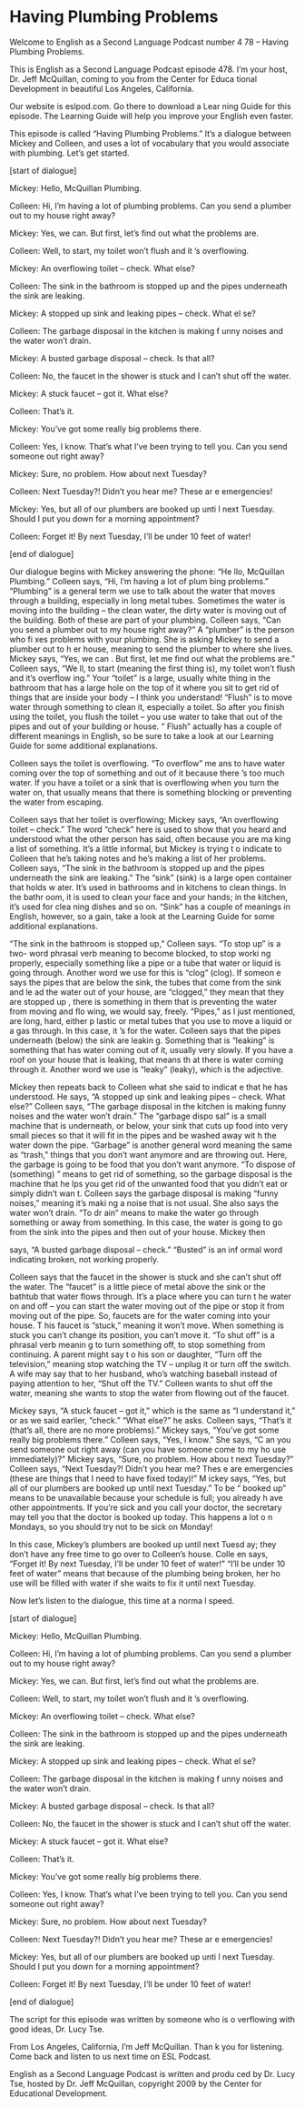 # Having Plumbing Problems

Welcome to English as a Second Language Podcast number 4 78 – Having Plumbing Problems.

This is English as a Second Language Podcast episode 478.  I’m your host, Dr. Jeff McQuillan, coming to you from the Center for Educa tional Development in beautiful Los Angeles, California.

Our website is eslpod.com.  Go there to download a Lear ning Guide for this episode.  The Learning Guide will help you improve your  English even faster.

This episode is called “Having Plumbing Problems.”  It’s a  dialogue between Mickey and Colleen, and uses a lot of vocabulary that you would associate with plumbing.  Let’s get started.

[start of dialogue]

Mickey:  Hello, McQuillan Plumbing.

Colleen:  Hi, I’m having a lot of plumbing problems.  Can you send a plumber out to my house right away?

Mickey:  Yes, we can.  But first, let’s find out what the problems are.

Colleen:  Well, to start, my toilet won’t flush and it ’s overflowing.

Mickey:  An overflowing toilet – check.  What else?

Colleen:  The sink in the bathroom is stopped up and the pipes underneath the sink are leaking.

Mickey:  A stopped up sink and leaking pipes – check.  What el se?

Colleen:  The garbage disposal in the kitchen is making f unny noises and the water won’t drain.

Mickey:  A busted garbage disposal – check.  Is that all?

Colleen:  No, the faucet in the shower is stuck and I can’t shut off the water.

Mickey:  A stuck faucet – got it.  What else?

 Colleen:  That’s it.

Mickey:  You’ve got some really big problems there.

Colleen:  Yes, I know.  That’s what I’ve been trying to tell you.  Can you send someone out right away?

Mickey:  Sure, no problem.  How about next Tuesday?

Colleen:  Next Tuesday?!  Didn’t you hear me?  These ar e emergencies!

Mickey:  Yes, but all of our plumbers are booked up unti l next Tuesday.  Should I put you down for a morning appointment?

Colleen:  Forget it!  By next Tuesday, I’ll be under 10  feet of water!

[end of dialogue]

Our dialogue begins with Mickey answering the phone: “He llo, McQuillan Plumbing.”  Colleen says, “Hi, I’m having a lot of plum bing problems.” “Plumbing” is a general term we use to talk about the water that moves through a building, especially in long metal tubes.  Sometimes the  water is moving into the building – the clean water, the dirty water is moving out of the building.  Both of these are part of your plumbing.  Colleen says, “Can you  send a plumber out to my house right away?”  A “plumber” is the person who fi xes problems with your plumbing.  She is asking Mickey to send a plumber out to h er house, meaning to send the plumber to where she lives.  Mickey says, “Yes, we can .  But first, let me find out what the problems are.”  Colleen says, “We ll, to start (meaning the first thing is), my toilet won’t flush and it’s overflow ing.”  Your “toilet” is a large, usually white thing in the bathroom that has a large hole on the top of it where you sit to get rid of things that are inside your body –  I think you understand! “Flush” is to move water through something to clean it, especially a toilet.  So after you finish using the toilet, you flush the toilet  – you use water to take that out of the pipes and out of your building or house.  “ Flush” actually has a couple of different meanings in English, so be sure to take a look at our Learning Guide for some additional explanations.

Colleen says the toilet is overflowing.  “To overflow” me ans to have water coming over the top of something and out of it because there ’s too much water.  If you have a toilet or a sink that is overflowing when you turn  the water on, that usually means that there is something blocking or preventing the water from escaping.

 Colleen says that her toilet is overflowing; Mickey says, “An  overflowing toilet – check.”  The word “check” here is used to show that you heard  and understood what the other person has said, often because you are ma king a list of something.  It’s a little informal, but Mickey is trying t o indicate to Colleen that he’s taking notes and he’s making a list of her problems.   Colleen says, “The sink in the bathroom is stopped up and the pipes underneath  the sink are leaking.” The “sink” (sink) is a large open container that holds w ater.  It’s used in bathrooms and in kitchens to clean things.  In the bathr oom, it is used to clean your face and your hands; in the kitchen, it’s used for clea ning dishes and so on. “Sink” has a couple of meanings in English, however, so a gain, take a look at the Learning Guide for some additional explanations.

“The sink in the bathroom is stopped up,” Colleen says.  “To stop up” is a two- word phrasal verb meaning to become blocked, to stop worki ng properly, especially something like a pipe or a tube that water or  liquid is going through. Another word we use for this is “clog” (clog).  If someon e says the pipes that are below the sink, the tubes that come from the sink and le ad the water out of your house, are “clogged,” they mean that they are stopped up , there is something in them that is preventing the water from moving and flo wing, we would say, freely. “Pipes,” as I just mentioned, are long, hard, either p lastic or metal tubes that you use to move a liquid or a gas through.  In this case, it ’s for the water.  Colleen says that the pipes underneath (below) the sink are leakin g.  Something that is “leaking” is something that has water coming out of it,  usually very slowly.  If you have a roof on your house that is leaking, that means th at there is water coming through it.  Another word we use is “leaky” (leaky), which  is the adjective.

Mickey then repeats back to Colleen what she said to indicat e that he has understood.  He says, “A stopped up sink and leaking pipes – check.  What else?”  Colleen says, “The garbage disposal in the kitchen is making funny noises and the water won’t drain.”  The “garbage dispo sal” is a small machine that is underneath, or below, your sink that cuts up food  into very small pieces so that it will fit in the pipes and be washed away wit h the water down the pipe. “Garbage” is another general word meaning the same as “trash,” things that you don’t want anymore and are throwing out.  Here, the garbage is going to be food that you don’t want anymore.  “To dispose of (something) ” means to get rid of something, so the garbage disposal is the machine that he lps you get rid of the unwanted food that you didn’t eat or simply didn’t wan t.  Colleen says the garbage disposal is making “funny noises,” meaning it’s maki ng a noise that is not usual.  She also says the water won’t drain.  “To dr ain” means to make the water go through something or away from something.  In  this case, the water is going to go from the sink into the pipes and then out of your house.  Mickey then

 says, “A busted garbage disposal – check.”  “Busted” is an inf ormal word indicating broken, not working properly.

Colleen says that the faucet in the shower is stuck and she can’t shut off the water.  The “faucet” is a little piece of metal above the sink or the bathtub that water flows through.  It’s a place where you can turn t he water on and off – you can start the water moving out of the pipe or stop it from moving out of the pipe. So, faucets are for the water coming into your house.  T his faucet is “stuck,” meaning it won’t move.  When something is stuck you can’t  change its position, you can’t move it.  “To shut off” is a phrasal verb meanin g to turn something off, to stop something from continuing.  A parent might say t o his son or daughter, “Turn off the television,” meaning stop watching the TV  – unplug it or turn off the switch.  A wife may say that to her husband, who’s watching  baseball instead of paying attention to her, “Shut off the TV.”  Colleen  wants to shut off the water, meaning she wants to stop the water from flowing out of the faucet.

Mickey says, “A stuck faucet – got it,” which is the same as “I understand it,” or as we said earlier, “check.”  “What else?” he asks.  Colleen  says, “That’s it (that’s all, there are no more problems).”  Mickey says, “You’ve got some really big problems there.”  Colleen says, “Yes, I know.”  She says, “C an you send someone out right away (can you have someone come to my ho use immediately)?”  Mickey says, “Sure, no problem.  How abou t next Tuesday?” Colleen says, “Next Tuesday?!  Didn’t you hear me?  Thes e are emergencies (these are things that I need to have fixed today)!”  M ickey says, “Yes, but all of our plumbers are booked up until next Tuesday.”  To be “ booked up” means to be unavailable because your schedule is full; you already h ave other appointments.  If you’re sick and you call your doctor, the  secretary may tell you that the doctor is booked up today.  This happens a lot o n Mondays, so you should try not to be sick on Monday!

In this case, Mickey’s plumbers are booked up until next Tuesd ay; they don’t have any free time to go over to Colleen’s house.  Colle en says, “Forget it!  By next Tuesday, I’ll be under 10 feet of water!”  “I’ll  be under 10 feet of water” means that because of the plumbing being broken, her ho use will be filled with water if she waits to fix it until next Tuesday.

Now let’s listen to the dialogue, this time at a norma l speed.

[start of dialogue]

Mickey:  Hello, McQuillan Plumbing.

 Colleen:  Hi, I’m having a lot of plumbing problems.  Can you send a plumber out to my house right away?

Mickey:  Yes, we can.  But first, let’s find out what the problems are.

Colleen:  Well, to start, my toilet won’t flush and it ’s overflowing.

Mickey:  An overflowing toilet – check.  What else?

Colleen:  The sink in the bathroom is stopped up and the pipes underneath the sink are leaking.

Mickey:  A stopped up sink and leaking pipes – check.  What el se?

Colleen:  The garbage disposal in the kitchen is making f unny noises and the water won’t drain.

Mickey:  A busted garbage disposal – check.  Is that all?

Colleen:  No, the faucet in the shower is stuck and I can’t shut off the water.

Mickey:  A stuck faucet – got it.  What else?

Colleen:  That’s it.

Mickey:  You’ve got some really big problems there.

Colleen:  Yes, I know.  That’s what I’ve been trying to tell you.  Can you send someone out right away?

Mickey:  Sure, no problem.  How about next Tuesday?

Colleen:  Next Tuesday?!  Didn’t you hear me?  These ar e emergencies!

Mickey:  Yes, but all of our plumbers are booked up unti l next Tuesday.  Should I put you down for a morning appointment?

Colleen:  Forget it!  By next Tuesday, I’ll be under 10  feet of water!

[end of dialogue]

 The script for this episode was written by someone who is o verflowing with good ideas, Dr. Lucy Tse.

From Los Angeles, California, I’m Jeff McQuillan.  Than k you for listening.  Come back and listen to us next time on ESL Podcast.

English as a Second Language Podcast is written and produ ced by Dr. Lucy Tse, hosted by Dr. Jeff McQuillan, copyright 2009 by the Center  for Educational Development.

